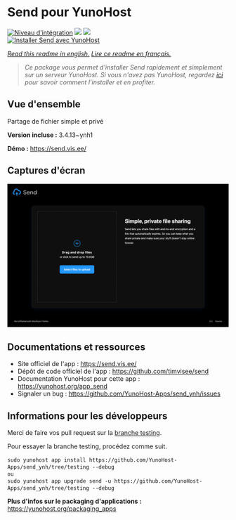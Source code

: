 # Send pour YunoHost

[![Niveau d'intégration](https://dash.yunohost.org/integration/send.svg)](https://dash.yunohost.org/appci/app/send) ![](https://ci-apps.yunohost.org/ci/badges/send.status.svg) ![](https://ci-apps.yunohost.org/ci/badges/send.maintain.svg)  
[![Installer Send avec YunoHost](https://install-app.yunohost.org/install-with-yunohost.svg)](https://install-app.yunohost.org/?app=send)

*[Read this readme in english.](./README.md)*
*[Lire ce readme en français.](./README_fr.md)*

> *Ce package vous permet d'installer Send rapidement et simplement sur un serveur YunoHost.
Si vous n'avez pas YunoHost, regardez [ici](https://yunohost.org/#/install) pour savoir comment l'installer et en profiter.*

## Vue d'ensemble

Partage de fichier simple et privé

**Version incluse :** 3.4.13~ynh1

**Démo :** https://send.vis.ee/

## Captures d'écran

![](./doc/screenshots/screenshot.png)

## Documentations et ressources

* Site officiel de l'app : https://send.vis.ee/
* Dépôt de code officiel de l'app : https://github.com/timvisee/send
* Documentation YunoHost pour cette app : https://yunohost.org/app_send
* Signaler un bug : https://github.com/YunoHost-Apps/send_ynh/issues

## Informations pour les développeurs

Merci de faire vos pull request sur la [branche testing](https://github.com/YunoHost-Apps/send_ynh/tree/testing).

Pour essayer la branche testing, procédez comme suit.
```
sudo yunohost app install https://github.com/YunoHost-Apps/send_ynh/tree/testing --debug
ou
sudo yunohost app upgrade send -u https://github.com/YunoHost-Apps/send_ynh/tree/testing --debug
```

**Plus d'infos sur le packaging d'applications :** https://yunohost.org/packaging_apps
